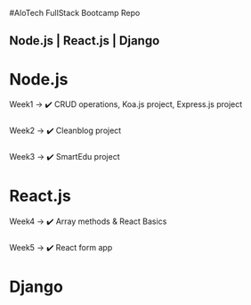 #AloTech FullStack Bootcamp Repo
## Node.js | React.js | Django
# Node.js
Week1 -> :heavy_check_mark: CRUD operations, Koa.js project, Express.js project
###
Week2 -> :heavy_check_mark: Cleanblog project
###
Week3 -> :heavy_check_mark: SmartEdu project
###
# React.js
Week4 -> :heavy_check_mark: Array methods & React Basics
###
Week5 -> :heavy_check_mark: React form app

# Django
